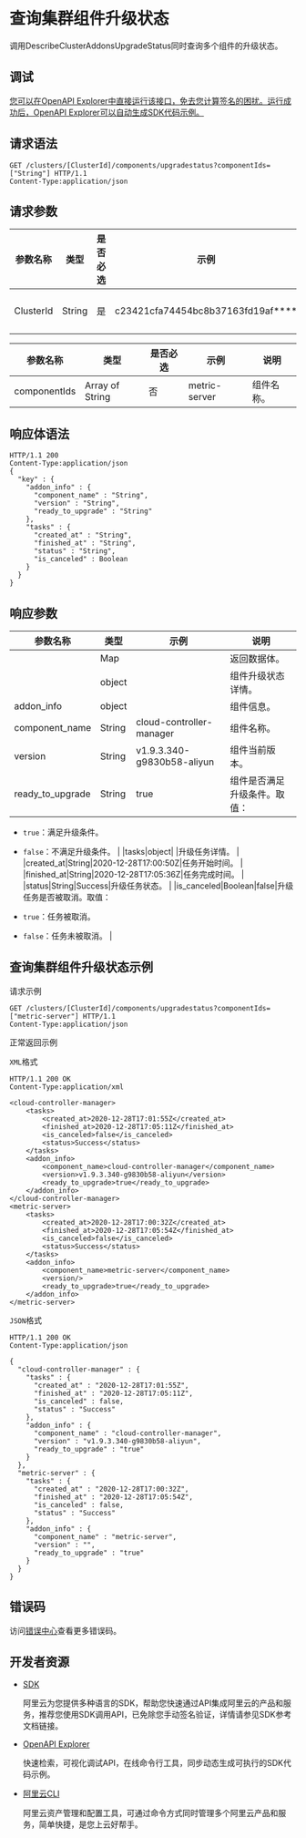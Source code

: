 # 查询集群组件升级状态

调用DescribeClusterAddonsUpgradeStatus同时查询多个组件的升级状态。

## 调试

[您可以在OpenAPI Explorer中直接运行该接口，免去您计算签名的困扰。运行成功后，OpenAPI Explorer可以自动生成SDK代码示例。](https://api.aliyun.com/#product=CS&api=DescribeClusterAddonsUpgradeStatus&type=ROA&version=2015-12-15)

## 请求语法

```
GET /clusters/[ClusterId]/components/upgradestatus?componentIds=["String"] HTTP/1.1 
Content-Type:application/json
```

## 请求参数

|参数名称|类型|是否必选|示例|说明|
|----|--|----|--|--|
|ClusterId|String|是|c23421cfa74454bc8b37163fd19af\*\*\*\*|集群ID。 |

|参数名称|类型|是否必选|示例|说明|
|----|--|----|--|--|
|componentIds|Array of String|否|metric-server|组件名称。 |

## 响应体语法

```
HTTP/1.1 200
Content-Type:application/json
{
  "key" : {
    "addon_info" : {
      "component_name" : "String",
      "version" : "String",
      "ready_to_upgrade" : "String"
    },
    "tasks" : {
      "created_at" : "String",
      "finished_at" : "String",
      "status" : "String",
      "is_canceled" : Boolean
    }
  }
}
```

## 响应参数

|参数名称|类型|示例|说明|
|----|--|--|--|
| |Map| |返回数据体。 |
| |object| |组件升级状态详情。 |
|addon\_info|object| |组件信息。 |
|component\_name|String|cloud-controller-manager|组件名称。 |
|version|String|v1.9.3.340-g9830b58-aliyun|组件当前版本。 |
|ready\_to\_upgrade|String|true|组件是否满足升级条件。取值：

 -   `true`：满足升级条件。
-   `false`：不满足升级条件。 |
|tasks|object| |升级任务详情。 |
|created\_at|String|2020-12-28T17:00:50Z|任务开始时间。 |
|finished\_at|String|2020-12-28T17:05:36Z|任务完成时间。 |
|status|String|Success|升级任务状态。 |
|is\_canceled|Boolean|false|升级任务是否被取消。取值：

 -   `true`：任务被取消。
-   `false`：任务未被取消。 |

## 查询集群组件升级状态示例

请求示例

```
GET /clusters/[ClusterId]/components/upgradestatus?componentIds=["metric-server"] HTTP/1.1 
Content-Type:application/json
```

正常返回示例

`XML`格式

```
HTTP/1.1 200 OK
Content-Type:application/xml

<cloud-controller-manager>
    <tasks>
        <created_at>2020-12-28T17:01:55Z</created_at>
        <finished_at>2020-12-28T17:05:11Z</finished_at>
        <is_canceled>false</is_canceled>
        <status>Success</status>
    </tasks>
    <addon_info>
        <component_name>cloud-controller-manager</component_name>
        <version>v1.9.3.340-g9830b58-aliyun</version>
        <ready_to_upgrade>true</ready_to_upgrade>
    </addon_info>
</cloud-controller-manager>
<metric-server>
    <tasks>
        <created_at>2020-12-28T17:00:32Z</created_at>
        <finished_at>2020-12-28T17:05:54Z</finished_at>
        <is_canceled>false</is_canceled>
        <status>Success</status>
    </tasks>
    <addon_info>
        <component_name>metric-server</component_name>
        <version/>
        <ready_to_upgrade>true</ready_to_upgrade>
    </addon_info>
</metric-server>
```

`JSON`格式

```
HTTP/1.1 200 OK
Content-Type:application/json

{
  "cloud-controller-manager" : {
    "tasks" : {
      "created_at" : "2020-12-28T17:01:55Z",
      "finished_at" : "2020-12-28T17:05:11Z",
      "is_canceled" : false,
      "status" : "Success"
    },
    "addon_info" : {
      "component_name" : "cloud-controller-manager",
      "version" : "v1.9.3.340-g9830b58-aliyun",
      "ready_to_upgrade" : "true"
    }
  },
  "metric-server" : {
    "tasks" : {
      "created_at" : "2020-12-28T17:00:32Z",
      "finished_at" : "2020-12-28T17:05:54Z",
      "is_canceled" : false,
      "status" : "Success"
    },
    "addon_info" : {
      "component_name" : "metric-server",
      "version" : "",
      "ready_to_upgrade" : "true"
    }
  }
}
```

## 错误码

访问[错误中心](https://error-center.aliyun.com/status/product/CS)查看更多错误码。

## 开发者资源

-   [SDK](https://next.api.aliyun.com/api-tools/sdk/CS?version=2015-12-15&)

    阿里云为您提供多种语言的SDK，帮助您快速通过API集成阿里云的产品和服务，推荐您使用SDK调用API，已免除您手动签名验证，详情请参见SDK参考文档链接。

-   [OpenAPI Explorer](https://next.api.aliyun.com/api/CS/2015-12-15/DescribeClusterAddonsUpgradeStatus)

    快速检索，可视化调试API，在线命令行工具，同步动态生成可执行的SDK代码示例。

-   [阿里云CLI](https://github.com/aliyun/aliyun-cli)

    阿里云资产管理和配置工具，可通过命令方式同时管理多个阿里云产品和服务，简单快捷，是您上云好帮手。


